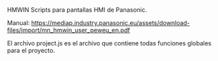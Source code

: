 HMWIN Scripts para pantallas HMI de Panasonic. 

Manual: https://mediap.industry.panasonic.eu/assets/download-files/import/mn_hmwin_user_peweu_en.pdf

El archivo project.js es el archivo que contiene todas funciones globales para el proyecto.